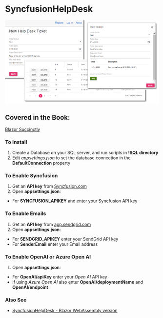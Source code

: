 # SyncfusionHelpDesk

![Screenshot](SyncfusionHelpDesk.png)

## Covered in the Book:
[Blazor Succinctly](https://www.syncfusion.com/ebooks/blazor-succinctly)

### To Install

1) Create a Database on your SQL server, and run scripts in **!SQL directory**
2) Edit *appsettings.json* to set the database connection in the **DefaultConnection** property

### To Enable Syncfusion

1) Get an **API key** from [Syncfusion.com](https://support.syncfusion.com/kb/article/9795/how-to-get-community-license-and-install-it)
2) Open **appsettings.json**: 
- For **SYNCFUSION_APIKEY** and enter your Syncfusion API key

### To Enable Emails

1) Get an **API key** from [app.sendgrid.com](https://app.sendgrid.com)
2) Open **appsettings.json**: 
- For **SENDGRID_APIKEY** enter your SendGrid API key 
- For **SenderEmail** enter your Email address 

### To Enable OpenAI or Azure Open AI

1) Open **appsettings.json**: 
- For **OpenAI/apiKey** enter your *Open AI* API key
- If using *Azure Open AI* also enter **OpenAI/deploymentName** and **OpenAI/endpoint**

### Also See
* [SyncfusionHelpDesk - Blazor WebAssembly version](https://github.com/ADefWebserver/SyncfusionHelpDeskClient)
